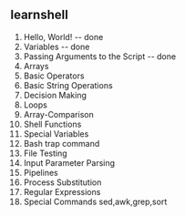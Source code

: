 ## learnshell

1. Hello, World! -- done
1. Variables -- done
1. Passing Arguments to the Script -- done
1. Arrays
1. Basic Operators
1. Basic String Operations
1. Decision Making
1. Loops
1. Array-Comparison
1. Shell Functions
1. Special Variables
1. Bash trap command
1. File Testing
1. Input Parameter Parsing
1. Pipelines
1. Process Substitution
1. Regular Expressions
1. Special Commands sed,awk,grep,sort